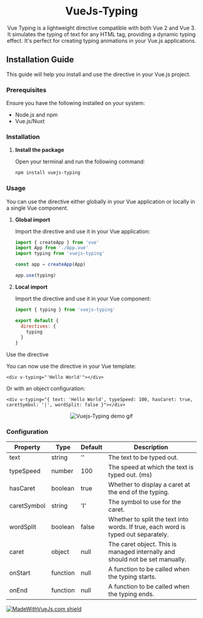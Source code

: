 <h1 align="center">
VueJs-Typing
</h1>
<p align="center">
Vue Typing is a lightweight directive compatible with both Vue 2 and Vue 3. It simulates the typing of text for any HTML tag, providing a dynamic typing effect. It's perfect for creating typing animations in your Vue.js applications.
</p>



## Installation Guide

This guide will help you install and use the directive in your Vue.js project.

### Prerequisites

Ensure you have the following installed on your system:

- Node.js and npm
- Vue.js/Nuxt

### Installation

1. **Install the package**

   Open your terminal and run the following command:

   ```bash
   npm install vuejs-typing
   ```

### Usage

You can use the directive either globally in your Vue application or locally in a single Vue component.

1. **Global import**

   Import the directive and use it in your Vue application:

   ```javascript
   import { createApp } from 'vue'
   import App from './App.vue'
   import typing from 'vuejs-typing'

   const app = createApp(App)

   app.use(typing)
   ```

2. **Local import**

   Import the directive and use it in your Vue component:

   ```javascript
   import { typing } from 'vuejs-typing'

   export default {
     directives: {
       typing
     }
   }
   ```
   
Use the directive

You can now use the directive in your Vue template:

```vue
<div v-typing="'Hello World'"></div>
```

Or with an object configuration:

```vue
<div v-typing="{ text: 'Hello World', typeSpeed: 100, hasCaret: true, caretSymbol: '|', wordSplit: false }"></div>
```

<p align="center">
<img src="https://github.com/Vinicius-Tavares-Silva/vuejs-typing/blob/master/src/demo/vuejs-typing-gif.gif" alt="Vuejs-Typing demo gif"/>
</p>


### Configuration

| Property    | Type    | Default | Description                                                                 |
|-------------|---------|---------|-----------------------------------------------------------------------------|
| text        | string  | ''      | The text to be typed out.                                                   |
| typeSpeed   | number  | 100     | The speed at which the text is typed out. (ms)                              |
| hasCaret    | boolean | true    | Whether to display a caret at the end of the typing.                        |
| caretSymbol | string  | 'I'     | The symbol to use for the caret.                                            |
| wordSplit   | boolean | false   | Whether to split the text into words. If true, each word is typed out separately. |
| caret       | object  | null    | The caret object. This is managed internally and should not be set manually. |
| onStart     | function | null   | A function to be called when the typing starts.                             |
| onEnd       | function | null   | A function to be called when the typing ends.                               |

[![MadeWithVueJs.com shield](https://madewithvuejs.com/storage/repo-shields/5614-shield.svg)](https://madewithvuejs.com/p/vue-typing/shield-link)

